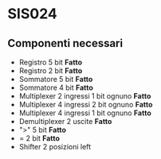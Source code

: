 # SIS024
## Componenti necessari
- Registro 5 bit **Fatto**
- Registro 2 bit **Fatto**
- Sommatore 5 bit **Fatto**
- Sommatore 4 bit **Fatto**
- Multiplexer 2 ingressi  1 bit ognuno **Fatto**
- Multiplexer 4 ingressi 2 bit ognuno **Fatto**
- Multiplexer 4 ingressi 1 bit ognuno **Fatto**
- Demultiplexer 2 uscite **Fatto**
- ">" 5 bit **Fatto**
- = 2 bit **Fatto**
- Shifter 2 posizioni left
